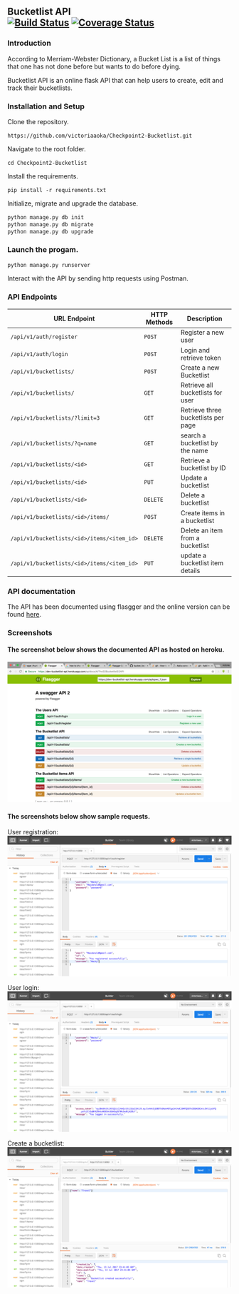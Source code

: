 ## Bucketlist API <br />[![Build Status](https://travis-ci.org/victoriaaoka/Checkpoint2-Bucketlist.svg?branch=tasks)](https://travis-ci.org/victoriaaoka/Checkpoint2-Bucketlist) [![Coverage Status](https://coveralls.io/repos/github/victoriaaoka/Checkpoint2-Bucketlist/badge.svg?branch=tasks)](https://coveralls.io/github/victoriaaoka/Checkpoint2-Bucketlist?branch=tasks)

### Introduction
According to Merriam-Webster Dictionary,  a Bucket List is a list of things that one has not done before but wants to do before dying.

Bucketlist API is an online flask API that can help users to create, edit and track their bucketlists.

### Installation and Setup
Clone the repository.
```
https://github.com/victoriaaoka/Checkpoint2-Bucketlist.git
```
Navigate to the root folder.
```
cd Checkpoint2-Bucketlist
```
Install the requirements.
```
pip install -r requirements.txt
```
Initialize, migrate and upgrade the database.
```
python manage.py db init
python manage.py db migrate
python manage.py db upgrade
```
### Launch the progam.
```
python manage.py runserver
```
Interact with the API by sending http requests using Postman.
### API Endpoints
| URL Endpoint | HTTP Methods | Description |
| -------- | ------------- | --------- |
| `/api/v1/auth/register` | `POST`  | Register a new user|
|  `/api/v1/auth/login` | `POST` | Login and retrieve token|
| `/api/v1/bucketlists/` | `POST` | Create a new Bucketlist |
| `/api/v1/bucketlists/` | `GET` | Retrieve all bucketlists for user |
| `/api/v1/bucketlists/?limit=3` | `GET` | Retrieve three bucketlists per page |
 `/api/v1/bucketlists/?q=name` | `GET` | search a bucketlist by the name|
| `/api/v1/bucketlists/<id>` | `GET` |  Retrieve a bucketlist by ID|
| `/api/v1/bucketlists/<id>` | `PUT` | Update a bucketlist |
| `/api/v1/bucketlists/<id>` | `DELETE` | Delete a bucketlist |
| `/api/v1/bucketlists/<id>/items/` | `POST` |  Create items in a bucketlist |
| `/api/v1/bucketlists/<id>/items/<item_id>` | `DELETE`| Delete an item from a bucketlist|
| `/api/v1/bucketlists/<id>/items/<item_id>` | `PUT`| update a bucketlist item details|

### API documentation
The API has been documented using flasgger and the online version can be found [here](https://dev-bucketlist-api.herokuapp.com/apidocs/#/).

### Screenshots

#### The screenshot below shows the documented API as hosted on heroku.
![Screen shot](screenshots/heroku.png)

#### The screenshots below show sample requests.
User registration:
![Screen shot](screenshots/register.png)

User login:
![Screen shot](screenshots/login.png)

Create a bucketlist:
![Screen shot](screenshots/create_bucketlist.png)